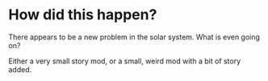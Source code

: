 # How did this happen?

There appears to be a new problem in the solar system. What is even going on?

Either a very small story mod, or a small, weird mod with a bit of story added.